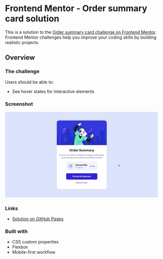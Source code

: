 # Frontend Mentor - Order summary card solution

This is a solution to the [Order summary card challenge on Frontend Mentor](https://www.frontendmentor.io/challenges/order-summary-component-QlPmajDUj). Frontend Mentor challenges help you improve your coding skills by building realistic projects. 

## Overview

### The challenge

Users should be able to:

- See hover states for interactive elements

### Screenshot

![](solution2.gif)

### Links

- [Solution on GitHub Pages](https://your-solution-url.com)

### Built with

- CSS custom properties
- Flexbox
- Mobile-first workflow